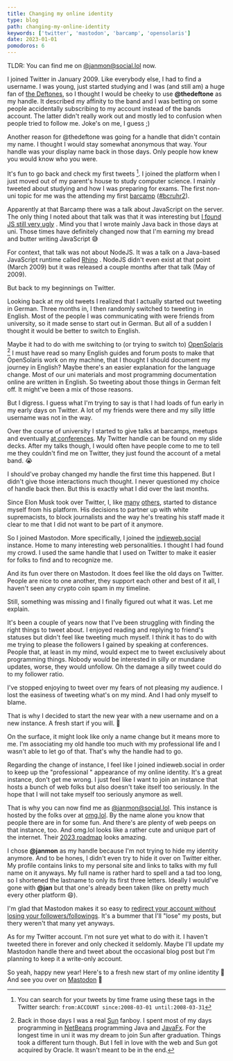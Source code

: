 ```yaml
---
title: Changing my online identity
type: blog
path: changing-my-online-identity
keywords: ['twitter', 'mastodon', 'barcamp', 'opensolaris']
date: 2023-01-01
pomodoros: 6
---
```


TLDR: You can find me on [@janmon@social.lol](https://social.lol/@janmon) now.

I joined Twitter in January 2009. Like everybody else, I had to find a username. I was young, just started studying and I was (and still am) a huge fan of [the Deftones](https://en.wikipedia.org/wiki/Deftones), so I thought I would be cheeky to use **@thedeftone** as my handle. It described my affinity to the band and I was betting on some people accidentally subscribing to my account instead of the bands account. The latter didn't really work out and mostly led to confusion when people tried to follow me. Joke's on me, I guess ;)

Another reason for @thedeftone was going for a handle that didn't contain my name. I thought I would stay somewhat anonymous that way. Your handle was your display name back in those days. Only people how knew you would know who you were.

It's fun to go back and check my first tweets [^1]. I joined the platform when I just moved out of my parent's house to study computer science. I mainly tweeted about studying and how I was preparing for exams. The first non-uni topic for me was the attending my first [barcamp](https://en.wikipedia.org/wiki/BarCamp) ([#bcruhr2](https://twitter.com/search?q=%23bcruhr2&src=typed_query)).

Apparently at that Barcamp there was a talk about JavaScript on the server. The only thing I noted about that talk was that it was interesting but [I found JS still very ugly](https://twitter.com/thedeftone/status/1407290721) . Mind you that I wrote mainly Java back in those days at uni. Those times have definitely changed now that I'm earning my bread and butter writing JavaScript 😅

For context, that talk was not about NodeJS. It was a talk on a Java-based JavaScript runtime called [Rhino](https://github.com/mozilla/rhino) . NodeJS didn't even exist at that point (March 2009) but it was released a couple months after that talk (May of 2009).

But back to my beginnings on Twitter.

Looking back at my old tweets I realized that I actually started out tweeting in German. Three months in, I then randomly switched to tweeting in English. Most of the people I was communicating with were friends from university, so it made sense to start out in German. But all of a sudden I thought it would be better to switch to English.

Maybe it had to do with me switching to (or trying to switch to) [OpenSolaris](https://en.wikipedia.org/wiki/OpenSolaris) [^2]  I must have read so many English guides and forum posts to make that OpenSolaris work on my machine, that I thought I should document my journey in English? Maybe there's an easier explanation for the language change. Most of our uni materials and most programming documentation online are written in English. So tweeting about those things in German felt off. It might've been a mix of those reasons.

But I digress. I guess what I'm trying to say is that I had loads of fun early in my early days on Twitter. A lot of my friends were there and my silly little username was not in the way.

Over the course of university I started to give talks at barcamps, meetups and eventually [at conferences](https://janmonschke.com/#talks). My Twitter handle can be found on my slide decks. After my talks though, I would often have people come to me to tell me they couldn't find me on Twitter, they just found the account of a metal band. 😭

I should've probay changed my handle the first time this happened. But I didn't give those interactions much thought. I never questioned my choice of handle back then. But this is exactly what I did over the last months.

Since Elon Musk took over Twitter, I, like [many](https://andy-bell.co.uk/free-of-the-bird/) [others](https://www.tbray.org/ongoing/When/202x/2022/11/26/Bye-Twitter), started to distance myself from his platform. His decisions to partner up with white supremacists, to block journalists and the way he's treating his staff made it clear to me that I did not want to be part of it anymore.

So I joined Mastodon. More specifically, I joined the [indieweb.social](https://indieweb.social) instance. Home to many interesting web personalities. I thought I had found my crowd. I used the same handle that I used on Twitter to make it easier for folks to find and to recognize me.

And its fun over there on Mastodon. It does feel like the old days on Twitter. People are nice to one another, they support each other and best of it all, I haven't seen any crypto coin spam in my timeline.

Still, something was missing and I finally figured out what it was. Let me explain.

It's been a couple of years now that I've been struggling with finding the right things to tweet about. I enjoyed reading and replying to friend's statuses but didn't feel like tweeting much myself. I think it has to do with me trying to please the followers I gained by speaking at conferences. People that, at least in my mind, would expect me to tweet exclusively about programming things. Nobody would be interested in silly or mundane updates, worse, they would unfollow. Oh the damage a silly tweet could do to my follower ratio.

I've stopped enjoying to tweet over my fears of not pleasing my audience. I lost the easiness of tweeting what's on my mind. And I had only myself to blame.

That is why I decided to start the new year with a new username and on a new instance. A fresh start if you will. 🎊

On the surface, it might look like only a name change but it means more to me. I'm associating my old handle too much with my professional life and I wasn't able to let go of that. That's why the handle had to go.

Regarding the change of instance, I feel like I joined indieweb.social in order to keep up the "professional " appearance of my online identity. It's a great instance, don't get me wrong. I just feel like I want to join an instance that hosts a bunch of web folks but also doesn't take itself too seriously. In the hope that I will not take myself too seriously anymore as well.

That is why you can now find me as [@janmon@social.lol](https://social.lol/@janmon). This instance is hosted by the folks over at [omg.lol](https://omg.lol). By the name alone you know that people there are in for some fun. And there's are plenty of web peeps on that instance, too. And omg.lol looks like a rather cute and unique part of the internet. Their [2023 roadmap](https://home.omg.lol/roadmap) looks amazing.

I chose **@janmon** as my handle because I'm not trying to hide my identity anymore. And to be hones, I didn't even try to hide it over on Twitter either. My profile contains links to my personal site and links to talks with my full name on it anyways. My full name is rather hard to spell and a tad too long, so I shortened the lastname to only its first three letters. Ideally I would've gone with **@jan** but that one's already been taken (like on pretty much every other platform 😄).

I'm glad that Mastodon makes it so easy to [redirect your account without losing your followers/followings](https://docs.joinmastodon.org/user/moving/). It's a bummer that I'll "lose" my posts, but thery weren't that many yet anyways.

As for my Twitter account. I'm not sure yet what to do with it. I haven't tweeted there in forever and only checked it seldomly. Maybe I'll update my Mastodon handle there and tweet about the occasional blog post but I'm planning to keep it a write-only account.

So yeah, happy new year! Here's to a fresh new start of my online identity 🎉 And see you over on [Mastodon](https://social.lol/@janmon) 👋

[^1]: You can search for your tweets by time frame using these tags in the Twitter search: `from:ACCOUNT since:2008-03-01 until:2008-03-31`

[^2]: Back in those days I was a real [Sun](https://en.wikipedia.org/wiki/Sun_Microsystems) fanboy. I spent most of my days programming in [NetBeans](https://en.wikipedia.org/wiki/NetBeans)  programming Java and [JavaFx](https://en.wikipedia.org/wiki/JavaFX). For the longest time in uni it was my dream to join Sun after graduation. Things took a different turn though. But I fell in love with the web and Sun got acquired by Oracle. It wasn't meant to be in the end.
